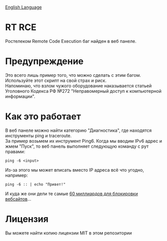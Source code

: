 [English Language](https://github.com/ma1de/rt-rce/blob/main/README.md)

# RT RCE
Ростелеком Remote Code Execution баг найден в веб панеле.

# Предупреждение
Это всего лишь пример того, что можно сделать с этим багом. Используйте этот скрипт на свой страх и риск. <br>
Напоминаю, что взлом чужого оборудование наказывается статьей Уголовного Кодекса РФ №272 "Неправомерный доступ к компьютерной информации". <br>

# Как это работает
В веб панеле можно найти категорию "Диагностика", где находятся инструменты ping и traceroute. <br>
За пример возьмем их инструмент Ping6. Когда мы вводим IPv6 адрес и жмем "Пуск", то веб панель выполняет следующую команду с рут правами:
```
ping -6 <input>
```
Из-за этого мы может вписать вместо IP адреса всё что угодно, например:
```
ping -6 :: | echo "Привет!"
```
И куда же они дели те самые [60 миллиардов для блокировки вебсайтов](https://www.svoboda.org/a/roskomnadzor-potratit-pochti-60-mlrd-rubley-na-sistemy-po-blokirovke/33114493.html)...

# Лицензия
Вы можете найти копию лицензии MIT в этом репозитории